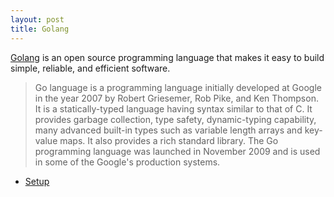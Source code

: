 ```yaml
---
layout: post
title: Golang
---
```


[Golang](https://golang.org) is an open source programming language that makes it easy to build simple, reliable, and efficient software.

  > Go language is a programming language initially developed at Google in the year 2007 by Robert Griesemer, Rob Pike, and Ken Thompson. It is a statically-typed language having syntax similar to that of C. It provides garbage collection, type safety, dynamic-typing capability, many advanced built-in types such as variable length arrays and key-value maps. It also provides a rich standard library. The Go programming language was launched in November 2009 and is used in some of the Google's production systems.

* [Setup](docs/setup)